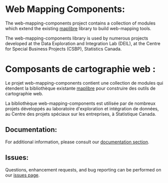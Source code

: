 # Web Mapping Components:

The web-mapping-components project contains a collection of modules which extend the existing [maplibre](https://maplibre.org/) library to build web-mapping tools. 

The web-mapping-components library is used by numerous projects developed at the Data Exploration and Integration Lab (DEIL), at the Centre for Special Business Projects (CSBP), Statistics Canada.

# Composants de cartographie web :

Le projet web-mapping-components contient une collection de modules qui étendent la bibliothèque existante [maplibre](https://maplibre.org/) pour construire des outils de cartographie web.

La bibliothèque web-mapping-components est utilisée par de nombreux projets développés au laboratoire d'exploration et intégration de données, au Centre des projets spéciaux sur les entreprises, à Statistique Canada.


## Documentation:
For additional information, please consult our [documentation section](https://github.com/CSBP-CPSE/web-mapping-components/tree/master/docs).

## Issues:
Questions, enhancement requests, and bug reporting can be performed on our [issues page](https://github.com/CSBP-CPSE/web-mapping-components/issues).
